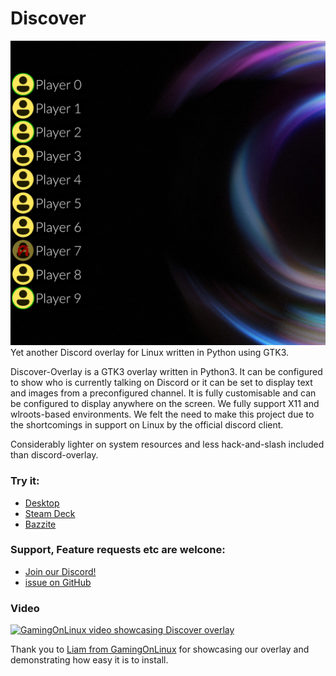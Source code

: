 # Discover
![Screenshot](overlay.png)
Yet another Discord overlay for Linux written in Python using GTK3.

Discover-Overlay is a GTK3 overlay written in Python3. It can be configured to show who is currently talking on Discord or it can be set to display text and images from a preconfigured channel. It is fully customisable and can be configured to display anywhere on the screen. We fully support X11 and wlroots-based environments. We felt the need to make this project due to the shortcomings in support on Linux by the official discord client.

Considerably lighter on system resources and less hack-and-slash included than discord-overlay.


### Try it: 
- [Desktop](usage)
- [Steam Deck](deckaddnonsteamgame)
- [Bazzite](bazzite)

### Support, Feature requests etc are welcone:
- [Join our Discord!](https://discord.gg/jRKWMuDy5V)
- [issue on GitHub](https://github.com/trigg/Discover/issues)

### Video
[![GamingOnLinux video showcasing Discover overlay](youtube_preview.jpg)](https://www.youtube.com/watch?v=9-Eu4o3AzMc)

Thank you to [Liam from GamingOnLinux](https://www.gamingonlinux.com/) for showcasing our overlay and demonstrating how easy it is to install.
